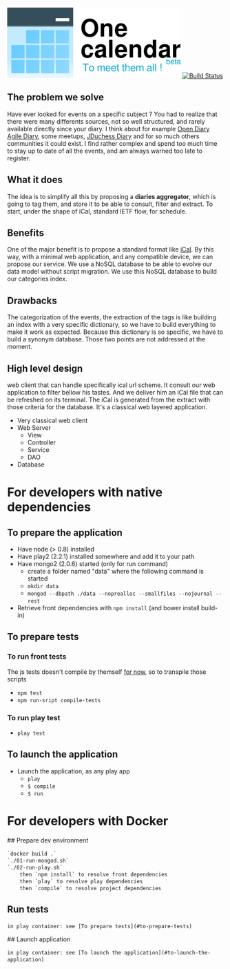 [![OneCalendar Logo](./public/images/onecalendar-beta.png "One Calendar To Meet Them All")](http://onecalendar.fr)
[![Build Status](https://travis-ci.org/OneCalendar/OneCalendar.png?branch=welcomeimprov)](https://travis-ci.org/OneCalendar/OneCalendar)
## The problem we solve

Have ever looked for events on a specific subject ?
You had to realize that there were many differents sources, not so well structured, and rarely available directly since your diary. I think about for example [Open Diary](http://www.agendadulibre.org/) [Agile Diary](http://www.agenda-agile.org/), some meetups, [JDuchess Diary](https://sites.google.com/site/duchessfr/calendrier-conferences) and for so much others communities it could exist.
I find rather complex and spend too much time to stay up to date of all the events, and am always warned too late to register.

## What it does

The idea is to simplify all this by proposing a **diaries aggregator**, which is going to tag them, and store it to be able to consult, filter and extract. To start, under the shape of iCal, standard IETF flow, for schedule.

## Benefits

One of the major benefit is to propose a standard format like [iCal](http://www.ietf.org/rfc/rfc2445.txt). By this way, with a minimal web application, and any compatible device, we can propose our service.
We use a NoSQL database to be able to evolve our data model without script migration. We use this NoSQL database to build our categories index.

## Drawbacks

The categorization of the events, the extraction of the tags is like building an index with a very specific dictionary, so we have to build everything to make it work as expected.
Because this dictionary is so specific, we have to build a synonym database.
Those two points are not addressed at the moment.

## High level design

web client that can handle specifically ical url scheme. It consult our web application to filter bellow his tastes. And we deliver him an iCal file that can be refreshed on its terminal. The iCal is generated from the extract with those criteria for the database.
It's a classical web layered application.

* Very classical web client
* Web Server
    * View
    * Controller
    * Service
    * DAO
* Database

# For developers with native dependencies

## To prepare the application

* Have node (> 0.8) installed
* Have play2 (2.2.1) installed somewhere and add it to your path
* Have mongo2 (2.0.6) started (only for run command)
    * create a folder named "data" where the following command is started
    * `mkdir data`
    * `mongod --dbpath ./data --noprealloc --smallfiles --nojournal --rest`
* Retrieve front dependencies with `npm install` (and bower install build-in)

## To prepare tests

### To run front tests
The js tests doesn't compile by themself [for now](http://github.com/ValtechTechno/OneCalendar/issues/53), so to transpile those scripts

* `npm test`
* `npm run-sript compile-tests`

### To run play test

* `play test`

## To launch the application
* Launch the application, as any play app
    * `play`
    * `$ compile`
    * `$ run`

# For developers with Docker

## Prepare dev environment

    `docker build .`
    `./01-run-mongod.sh`
    `./02-run-play.sh`
        then `npm install` to resolve front dependencies
        then `play` to resolve play dependencies
        then `compile` to resolve project dependencies
         
## Run tests

    in play container: see [To prepare tests](#to-prepare-tests)
    
## Launch application

    in play container: see [To launch the application](#to-launch-the-application)
